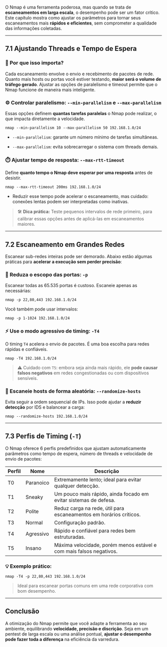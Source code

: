 O Nmap é uma ferramenta poderosa, mas quando se trata de **escaneamentos em larga escala**, o desempenho pode ser um fator crítico. Este capítulo mostra como ajustar os parâmetros para tornar seus escaneamentos mais **rápidos e eficientes**, sem comprometer a qualidade das informações coletadas.

---

## 7.1 Ajustando Threads e Tempo de Espera

### 🧠 Por que isso importa?

Cada escaneamento envolve o envio e recebimento de pacotes de rede. Quanto mais hosts ou portas você estiver testando, **maior será o volume de tráfego gerado**. Ajustar as opções de paralelismo e timeout permite que o Nmap funcione de maneira mais inteligente.

### ⚙️ Controlar paralelismo: `--min-parallelism` e `--max-parallelism`

Essas opções definem **quantas tarefas paralelas** o Nmap pode realizar, o que impacta diretamente a velocidade.

`nmap --min-parallelism 10 --max-parallelism 50 192.168.1.0/24`

- `--min-parallelism`: garante um número mínimo de tarefas simultâneas.
    
- `--max-parallelism`: evita sobrecarregar o sistema com threads demais.
    

### ⏱️ Ajustar tempo de resposta: `--max-rtt-timeout`

Define **quanto tempo o Nmap deve esperar por uma resposta** antes de desistir.

`nmap --max-rtt-timeout 200ms 192.168.1.0/24`

- Reduzir esse tempo pode acelerar o escaneamento, mas cuidado: conexões lentas podem ser interpretadas como inativas.
    

> 🛠️ **Dica prática:** Teste pequenos intervalos de rede primeiro, para calibrar essas opções antes de aplicá-las em escaneamentos maiores.

---

## 7.2 Escaneamento em Grandes Redes

Escanear sub-redes inteiras pode ser demorado. Abaixo estão algumas práticas para **acelerar a execução sem perder precisão**:

### 🎯 Reduza o escopo das portas: `-p`

Escanear todas as 65.535 portas é custoso. Escaneie apenas as necessárias:

`nmap -p 22,80,443 192.168.1.0/24`

Você também pode usar intervalos:

`nmap -p 1-1024 192.168.1.0/24`

### ⚡ Use o modo agressivo de timing: `-T4`

O timing `T4` acelera o envio de pacotes. É uma boa escolha para redes rápidas e confiáveis.

`nmap -T4 192.168.1.0/24`

> ⚠️ Cuidado com `T5`: embora seja ainda mais rápido, ele **pode causar falsos negativos** em redes congestionadas ou com dispositivos sensíveis.

### 🔀 Escaneie hosts de forma aleatória: `--randomize-hosts`

Evita seguir a ordem sequencial de IPs. Isso pode ajudar a **reduzir detecção** por IDS e balancear a carga:

`nmap --randomize-hosts 192.168.1.0/24`

---

## 7.3 Perfis de Timing (`-T`)

O Nmap oferece 6 perfis predefinidos que ajustam automaticamente parâmetros como tempo de espera, número de threads e velocidade de envio de pacotes:

|Perfil|Nome|Descrição|
|---|---|---|
|T0|Paranoico|Extremamente lento; ideal para evitar qualquer detecção.|
|T1|Sneaky|Um pouco mais rápido, ainda focado em evitar sistemas de defesa.|
|T2|Polite|Reduz carga na rede, útil para escaneamentos em horários críticos.|
|T3|Normal|Configuração padrão.|
|T4|Agressivo|Rápido e confiável para redes bem estruturadas.|
|T5|Insano|Máxima velocidade, porém menos estável e com mais falsos negativos.|

### 💡 Exemplo prático:

`nmap -T4 -p 22,80,443 192.168.1.0/24`

> Ideal para escanear portas comuns em uma rede corporativa com bom desempenho.

---

## Conclusão

A otimização do Nmap permite que você adapte a ferramenta ao seu ambiente, equilibrando **velocidade, precisão e discrição**. Seja em um pentest de larga escala ou uma análise pontual, **ajustar o desempenho pode fazer toda a diferença** na eficiência da varredura.
